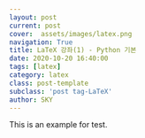 ```yaml
---
layout: post
current: post
cover:  assets/images/latex.png
navigation: True
title: LaTeX 강좌(1) - Python 기본 
date: 2020-10-20 16:40:00
tags: [latex]
category: latex
class: post-template
subclass: 'post tag-LaTeX'
author: SKY
---
```


This is an example for test.